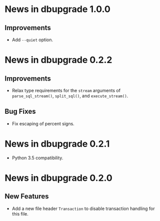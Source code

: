 News in dbupgrade 1.0.0
=======================

Improvements
------------

* Add `--quiet` option.

News in dbupgrade 0.2.2
=======================

Improvements
------------

* Relax type requirements for the `stream` arguments of
  `parse_sql_stream()`, `split_sql()`, and `execute_stream()`.

Bug Fixes
---------

* Fix escaping of percent signs.

News in dbupgrade 0.2.1
=======================

* Python 3.5 compatibility.

News in dbupgrade 0.2.0
=======================

New Features
------------

* Add a new file header `Transaction` to disable transaction handling
  for this file.
